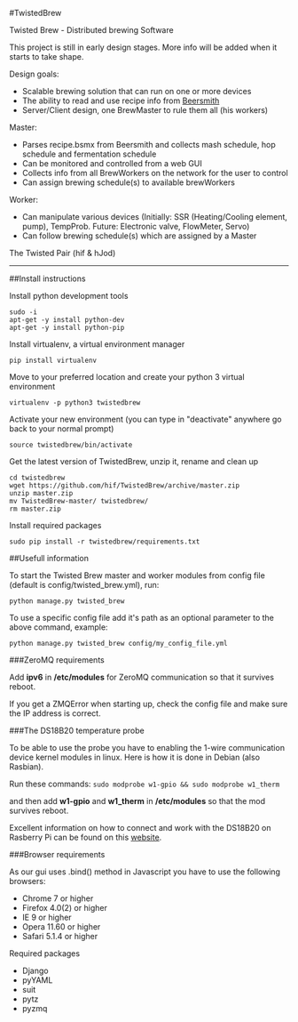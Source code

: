 ﻿#TwistedBrew

Twisted Brew - Distributed brewing Software

This project is still in early design stages. 
More info will be added when it starts to take shape.

Design goals:

* Scalable brewing solution that can run on one or more devices
* The ability to read and use recipe info from [Beersmith](http://beersmith.com/)
* Server/Client design, one BrewMaster to rule them all (his workers) 

Master:

*   Parses recipe.bsmx from Beersmith and collects mash schedule, hop schedule and fermentation schedule
*   Can be monitored and controlled from a web GUI
*   Collects info from all BrewWorkers on the network for the user to control
*   Can assign brewing schedule(s) to available brewWorkers

Worker:

* Can manipulate various devices (Initially: SSR (Heating/Cooling element, pump), TempProb. Future: Electronic valve, FlowMeter, Servo)
* Can follow brewing schedule(s) which are assigned by a Master

The Twisted Pair (hif & hJod)  

---

##Install instructions

Install python development tools

    sudo -i
    apt-get -y install python-dev
    apt-get -y install python-pip

Install virtualenv, a virtual environment manager

    pip install virtualenv

Move to your preferred location and create your python 3 virtual environment

    virtualenv -p python3 twistedbrew

Activate your new environment (you can type in "deactivate" anywhere go back to your normal prompt)

    source twistedbrew/bin/activate

Get the latest version of TwistedBrew, unzip it, rename and clean up

    cd twistedbrew
    wget https://github.com/hif/TwistedBrew/archive/master.zip
    unzip master.zip
    mv TwistedBrew-master/ twistedbrew/
    rm master.zip

Install required packages

    sudo pip install -r twistedbrew/requirements.txt


##Usefull information

To start the Twisted Brew master and worker modules from config file (default is config/twisted_brew.yml), run:

    python manage.py twisted_brew

To use a specific config file add it's path as an optional parameter to the above command, example:

    python manage.py twisted_brew config/my_config_file.yml

###ZeroMQ requirements

Add **ipv6** in **/etc/modules** for ZeroMQ communication so that it survives reboot.

If you get a ZMQError when starting up, check the config file and make sure the IP address is correct.

###The DS18B20 temperature probe

To be able to use the probe you have to enabling the 1-wire communication device kernel modules in linux. Here is how it is done in Debian (also Rasbian).

Run these commands: `sudo modprobe w1-gpio && sudo modprobe w1_therm`

and then add **w1-gpio** and **w1_therm** in **/etc/modules** so that the mod survives reboot.

Excellent information on how to connect and work with the DS18B20 on Rasberry Pi can be found on this [website](http://www.reuk.co.uk/DS18B20-Temperature-Sensor-with-Raspberry-Pi.htm).

###Browser requirements

As our gui uses .bind() method in Javascript you have to use the following browsers:

*   Chrome 7 or higher
*   Firefox 4.0(2) or higher
*   IE 9 or higher
*   Opera 11.60 or higher
*   Safari 5.1.4 or higher

Required packages
* Django
* pyYAML
* suit
* pytz
* pyzmq
